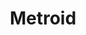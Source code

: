 ---
title: Metroid
crosslinks:
- AM2R
- nintendo
- 3dshacks
- NintendoSwitch
- metroidcirclejerk
- 3DS
- gaming
- metroidvania
- place
- AskReddit
- AskScienceFiction
- 3dsgamenight
- BeAmazed
- sounding
- Parahumans
- Cardinals
- gravityfalls
- Games
- speedrun
---